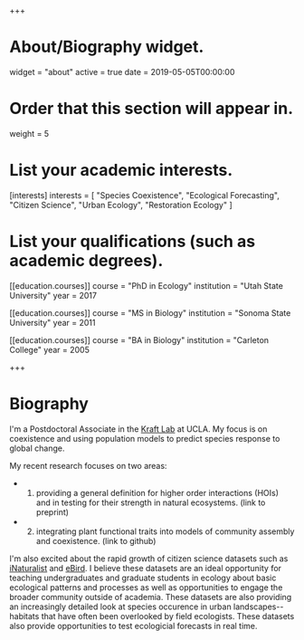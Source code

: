 +++
# About/Biography widget.
widget = "about"
active = true
date = 2019-05-05T00:00:00

# Order that this section will appear in.
weight = 5

# List your academic interests.
[interests]
  interests = [
    "Species Coexistence",
    "Ecological Forecasting",
    "Citizen Science", 
    "Urban Ecology",
    "Restoration Ecology"
  ]

# List your qualifications (such as academic degrees).
[[education.courses]]
  course = "PhD in Ecology"
  institution = "Utah State University"
  year = 2017

[[education.courses]]
  course = "MS in Biology"
  institution = "Sonoma State University"
  year = 2011

[[education.courses]]
  course = "BA in Biology"
  institution = "Carleton College"
  year = 2005
 
+++

# Biography

I'm a Postdoctoral Associate in the [Kraft Lab](https://sites.lifesci.ucla.edu/eeb-kraft/) at UCLA. My focus is on coexistence and using population models to predict species response to global change. 

My recent research focuses on two areas:  
- 1. providing a general definition for higher order interactions (HOIs) and in testing for their strength in natural ecosystems. (link to preprint)
- 2. integrating plant functional traits into models of community assembly and coexistence. (link to github)

I'm also excited about the rapid growth of citizen science datasets such as  [iNaturalist](https://www.inaturalist.org/) and [eBird](https://www.ebird.org). 
I believe these datasets are an ideal opportunity for teaching undergraduates and graduate students in ecology about basic ecological patterns and processes as well as opportunities to engage the broader community outside of academia.  These datasets are also providing an increasingly detailed look at species occurence in urban landscapes--habitats that have often been overlooked by field ecologists. These datasets also provide opportunities to test ecologicial forecasts in real time. 

